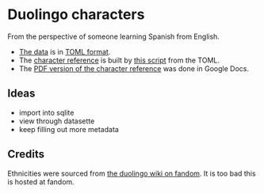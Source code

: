 # Duolingo characters

From the perspective of someone learning Spanish from English.

- [The data](characters.toml) is in [TOML format](https://toml.io/en/).
- The [character reference](character_reference.md) is built by
  [this script](build-character.sh) from the TOML.
- The [PDF version of the character reference](character_reference.pdf) was done
  in Google Docs.

## Ideas

- import into sqlite
- view through datasette
- keep filling out more metadata

## Credits

Ethnicities were sourced from
[the duolingo wiki on fandom](https://duolingo.fandom.com/wiki/Category:Main_Characters).
It is too bad this is hosted at fandom.
